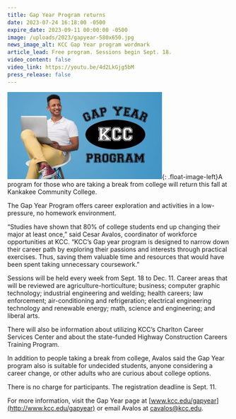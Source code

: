 ```yaml
---
title: Gap Year Program returns
date: 2023-07-24 16:18:00 -0500
expire_date: 2023-09-11 00:00:00 -0500
image: /uploads/2023/gapyear-580x650.jpg
news_image_alt: KCC Gap Year program wordmark
article_lead: Free program. Sessions begin Sept. 18.
video_content: false
video_link: https://youtu.be/4d2LkGjg5bM
press_release: false
---
```

![KCC Gap Year Program banner](/uploads/2023/gapyearbanner-350x197-1.jpg "KCC Gap Year Program banner"){: .float-image-left}A program for those who are taking a break from college will return this fall at Kankakee Community College.

The Gap Year Program offers career exploration and activities in a low-pressure, no homework environment.

“Studies have shown that 80% of college students end up changing their major at least once,” said Cesar Avalos, coordinator of workforce opportunities at KCC. “KCC’s Gap year program is designed to narrow down their career path by exploring their passions and interests through practical exercises. Thus, saving them valuable time and resources that would have been spent taking unnecessary coursework.”

Sessions will be held every week from Sept. 18 to Dec. 11. Career areas that will be reviewed are agriculture-horticulture; business; computer graphic technology; industrial engineering and welding; health careers; law enforcement; air-conditioning and refrigeration; electrical engineering technology and renewable energy; math, science and engineering; and liberal arts.

There will also be information about utilizing KCC’s Charlton Career Services Center and about the state-funded Highway Construction Careers Training Program.

In addition to people taking a break from college, Avalos said the Gap Year program also is suitable for undecided students, anyone considering a career change, or other adults who are curious about college options.

There is no charge for participants. The registration deadline is Sept. 11.

For more information, visit the Gap Year page at [www.kcc.edu/gapyear](http://www.kcc.edu/gapyear) or email Avalos at [cavalos@kcc.edu](mailto:cavalos@kcc.edu).